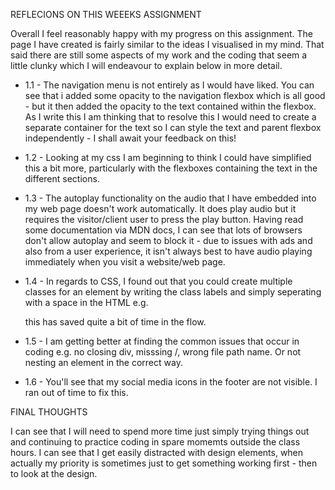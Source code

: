 REFLECIONS ON THIS WEEEKS ASSIGNMENT

Overall I feel reasonably happy with my progress on this assignment. The page I have created is fairly similar to the ideas I visualised in my mind. That said there are still some aspects of my work and the coding that seem a little clunky which I will endeavour to explain below in more detail.

- 1.1 - The navigation menu is not entirely as I would have liked. You can see that i added some opacity to the navigation flexbox which is all good - but it then added the opacity to the text contained within the flexbox. As I write this I am thinking that to resolve this I would need to create a separate container for the text so I can style the text and parent flexbox independently - I shall await your feedback on this!

- 1.2 - Looking at my css I am beginning to think I could have simplified this a bit more, particularly with the flexboxes containing the text in the different sections.

- 1.3 - The autoplay functionality on the audio that I have embedded into my web page doesn't work automatically.  It does play audio but it requires the visitor/client user to press the play button.  Having read some documentation via MDN docs, I can see that lots of browsers don't allow autoplay and seem to block it - due to issues with ads and also from a user experience, it isn't always best to have audio playing immediately when you visit a website/web page. 

- 1.4 - In regards to CSS, I found out that you could create multiple classes for an element by writing the class labels and simply seperating with a space in the HTML e.g. <section id="events" class="events image-printworks"> this has saved quite a bit of time in the flow. 

- 1.5 - I am getting better at finding the common issues that occur in coding e.g. no closing div, misssing /, wrong file path name. Or not nesting an element in the correct way. 

- 1.6 - You'll see that my social media icons in the footer are not visible. I ran out of time to fix this. 

FINAL THOUGHTS 

I can see that I will need to spend more time just simply trying things out and continuing to practice coding in spare momemts outside the class hours. I can see that I get easily distracted with design elements, when actually my priority is sometimes just to get something working first - then to look at the design.  

